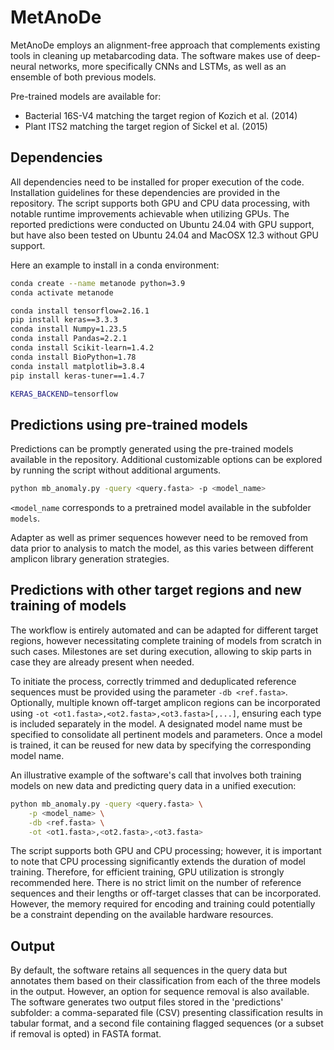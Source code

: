 # MetAnoDe

MetAnoDe employs an alignment-free approach that complements existing tools in cleaning up metabarcoding data. The software makes use of deep-neural networks, more specifically CNNs and LSTMs, as well as an ensemble of both previous models.

Pre-trained models are available for: 
* Bacterial 16S-V4 matching the target region of Kozich et al. (2014)
* Plant ITS2 matching the target region of Sickel et al. (2015)

## Dependencies

All dependencies need to be installed for proper execution of the code. Installation guidelines for these dependencies are provided in the repository. The script supports both GPU and CPU data processing, with notable runtime improvements achievable when utilizing GPUs. The reported predictions were conducted on Ubuntu 24.04 with GPU support, but have also been tested on Ubuntu 24.04 and MacOSX 12.3 without GPU support.

Here an example to install in a conda environment:


```sh
conda create --name metanode python=3.9
conda activate metanode

conda install tensorflow=2.16.1
pip install keras==3.3.3
conda install Numpy=1.23.5
conda install Pandas=2.2.1
conda install Scikit-learn=1.4.2
conda install BioPython=1.78
conda install matplotlib=3.8.4
pip install keras-tuner==1.4.7

KERAS_BACKEND=tensorflow
```

## Predictions using pre-trained models 

Predictions can be promptly generated using the pre-trained models available in the repository. Additional customizable options can be explored by running the script without additional arguments. 

```sh
python mb_anomaly.py -query <query.fasta> -p <model_name>
```
```<model_name``` corresponds to a pretrained model available in the subfolder ```models```.

Adapter as well as primer sequences however need to be removed from data prior to analysis to match the model, as this varies between different amplicon library generation strategies. 

## Predictions with other target regions and new training of models

The workflow is entirely automated and can be adapted for different target regions, however necessitating complete training of models from scratch in such cases. 
Milestones are set during execution, allowing to skip parts in case they are already present when needed.

To initiate the process, correctly trimmed and deduplicated reference sequences must be provided using the parameter ```-db <ref.fasta>```. Optionally, multiple known off-target amplicon regions can be incorporated using ```-ot <ot1.fasta>,<ot2.fasta>,<ot3.fasta>[,...]```, ensuring each type is included separately in the model. A designated model name must be specified to consolidate all pertinent models and parameters. Once a model is trained, it can be reused for new data by specifying the corresponding model name. 

An illustrative example of the software's call that involves both training models on new data and predicting query data in a unified execution:

```sh
python mb_anomaly.py -query <query.fasta> \
	-p <model_name> \
	-db <ref.fasta> \
	-ot <ot1.fasta>,<ot2.fasta>,<ot3.fasta>
```

The script supports both GPU and CPU processing; however, it is important to note that CPU processing significantly extends the duration of model training. Therefore, for efficient training, GPU utilization is strongly recommended here. There is no strict limit on the number of reference sequences and their lengths or off-target classes that can be incorporated. However, the memory required for encoding and training could potentially be a constraint depending on the available hardware resources.

## Output

By default, the software retains all sequences in the query data but annotates them based on their classification from each of the three models in the output. However, an option for sequence removal is also available. The software generates two output files stored in the 'predictions' subfolder: a comma-separated file (CSV) presenting classification results in tabular format, and a second file containing flagged sequences (or a subset if removal is opted) in FASTA format.
